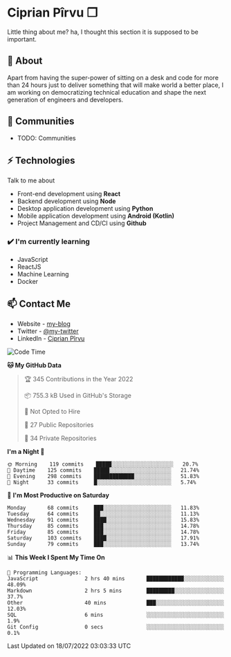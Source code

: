 # Ciprian Pîrvu ❐

Little thing about me? ha, I thought this section it is supposed to be important.

## 🧐 About

Apart from having the super-power of sitting on a desk and code for more than 24 hours just to deliver something that will make world a better place, I am working on democratizing technical education and shape the next generation of engineers and developers.

## 👯 Communities

-   TODO: Communities

## ⚡ Technologies

Talk to me about

-   Front-end development using **React**
-   Backend development using **Node**
-   Desktop application development using **Python**
-   Mobile application development using **Android (Kotlin)**
-   Project Management and CD/CI using **Github**

### ✔️ I'm currently learning

-   JavaScript
-   ReactJS
-   Machine Learning
-   Docker

## 📫 Contact Me

-   Website - [my-blog]()
-   Twitter - [@my-twitter]()
-   LinkedIn - [Ciprian Pîrvu](https://www.linkedin.com/in/p%C3%AErvu-ciprian-cristian-4415991b1/)

<!--START_SECTION:waka-->
![Code Time](http://img.shields.io/badge/Code%20Time-1%2C275%20hrs%2024%20mins-blue)

**🐱 My GitHub Data** 

> 🏆 345 Contributions in the Year 2022
 > 
> 📦 755.3 kB Used in GitHub's Storage 
 > 
> 🚫 Not Opted to Hire
 > 
> 📜 27 Public Repositories 
 > 
> 🔑 34 Private Repositories  
 > 
**I'm a Night 🦉** 

```text
🌞 Morning    119 commits    █████░░░░░░░░░░░░░░░░░░░░   20.7% 
🌆 Daytime    125 commits    █████░░░░░░░░░░░░░░░░░░░░   21.74% 
🌃 Evening    298 commits    █████████████░░░░░░░░░░░░   51.83% 
🌙 Night      33 commits     █░░░░░░░░░░░░░░░░░░░░░░░░   5.74%

```
📅 **I'm Most Productive on Saturday** 

```text
Monday       68 commits     ███░░░░░░░░░░░░░░░░░░░░░░   11.83% 
Tuesday      64 commits     ██░░░░░░░░░░░░░░░░░░░░░░░   11.13% 
Wednesday    91 commits     ████░░░░░░░░░░░░░░░░░░░░░   15.83% 
Thursday     85 commits     ███░░░░░░░░░░░░░░░░░░░░░░   14.78% 
Friday       85 commits     ███░░░░░░░░░░░░░░░░░░░░░░   14.78% 
Saturday     103 commits    ████░░░░░░░░░░░░░░░░░░░░░   17.91% 
Sunday       79 commits     ███░░░░░░░░░░░░░░░░░░░░░░   13.74%

```


📊 **This Week I Spent My Time On** 

```text
💬 Programming Languages: 
JavaScript               2 hrs 40 mins       ████████████░░░░░░░░░░░░░   48.09% 
Markdown                 2 hrs 5 mins        █████████░░░░░░░░░░░░░░░░   37.7% 
Other                    40 mins             ███░░░░░░░░░░░░░░░░░░░░░░   12.03% 
SQL                      6 mins              ░░░░░░░░░░░░░░░░░░░░░░░░░   1.9% 
Git Config               0 secs              ░░░░░░░░░░░░░░░░░░░░░░░░░   0.1%

```


 Last Updated on 18/07/2022 03:03:33 UTC
<!--END_SECTION:waka-->
